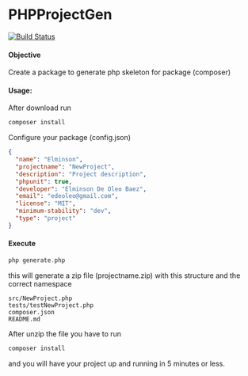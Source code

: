 # PHPProjectGen
[![Build Status](https://travis-ci.org/elminson/PHPProjectGen.svg?branch=master)](https://travis-ci.org/elminson/PHPProjectGen)

#### Objective
Create a package to generate php skeleton for package (composer) 

#### Usage:
After download run 
```php
composer install
```
Configure your package (config.json)
```json 
{
  "name": "Elminson",
  "projectname": "NewProject",
  "description": "Project description",
  "phpunit": true,
  "developer": "Elminson De Oleo Baez",
  "email": "edeoleo@gmail.com",
  "license": "MIT",
  "minimum-stability": "dev",
  "type": "project"
}
```

#### Execute 
```php
php generate.php
```
this will generate a zip file (projectname.zip) with this structure and the correct namespace

```
src/NewProject.php
tests/testNewProject.php
composer.json
README.md
```
After unzip the file you have to run 
```php
composer install
```
and you will have your project up and running in 5 minutes or less.

